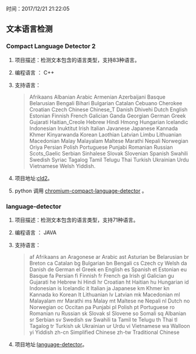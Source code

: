 时间：2017/12/21 21:22:05 


## 文本语言检测
### Compact Language Detector 2
1. 项目描述：检测文本包含的语言类型，支持83种语言。
2. 编程语言 ： C++
3. 支持语言： 

	> Afrikaans Albanian Arabic Armenian Azerbaijani Basque Belarusian Bengali Bihari Bulgarian Catalan Cebuano Cherokee Croatian Czech Chinese Chinese_T Danish Dhivehi Dutch English Estonian Finnish French Galician Ganda Georgian German Greek Gujarati Haitian_Creole Hebrew Hindi Hmong Hungarian Icelandic Indonesian Inuktitut Irish Italian Javanese Japanese Kannada Khmer Kinyarwanda Korean Laothian Latvian Limbu Lithuanian Macedonian Malay Malayalam Maltese Marathi Nepali Norwegian Oriya Persian Polish Portuguese Punjabi Romanian Russian Scots_Gaelic Serbian Sinhalese Slovak Slovenian Spanish Swahili Swedish Syriac Tagalog Tamil Telugu Thai Turkish Ukrainian Urdu Vietnamese Welsh Yiddish.

2. 项目地址:[cld2](https://github.com/CLD2Owners/cld2)。

3. python 调用 [chromium-compact-language-detector](https://github.com/mikemccand/chromium-compact-language-detector) 。

### language-detector  

1. 项目描述：检测文本包含的语言类型，支持71种语言。
2. 编程语言 ： JAVA  
3. 支持语言：  

	> af Afrikaans
an Aragonese
ar Arabic
ast Asturian
be Belarusian
br Breton
ca Catalan
bg Bulgarian
bn Bengali
cs Czech
cy Welsh
da Danish
de German
el Greek
en English
es Spanish
et Estonian
eu Basque
fa Persian
fi Finnish
fr French
ga Irish
gl Galician
gu Gujarati
he Hebrew
hi Hindi
hr Croatian
ht Haitian
hu Hungarian
id Indonesian
is Icelandic
it Italian
ja Japanese
km Khmer
kn Kannada
ko Korean
lt Lithuanian
lv Latvian
mk Macedonian
ml Malayalam
mr Marathi
ms Malay
mt Maltese
ne Nepali
nl Dutch
no Norwegian
oc Occitan
pa Punjabi
pl Polish
pt Portuguese
ro Romanian
ru Russian
sk Slovak
sl Slovene
so Somali
sq Albanian
sr Serbian
sv Swedish
sw Swahili
ta Tamil
te Telugu
th Thai
tl Tagalog
tr Turkish
uk Ukrainian
ur Urdu
vi Vietnamese
wa Walloon
yi Yiddish
zh-cn Simplified Chinese
zh-tw Traditional Chinese

2. 项目地址:[language-detector](https://github.com/optimaize/language-detector)。
